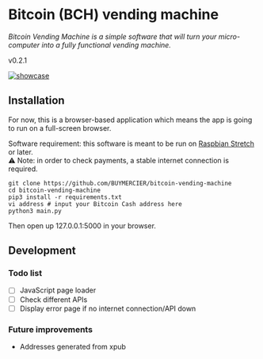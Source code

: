 # Bitcoin (BCH) vending machine

*Bitcoin Vending Machine is a simple software that will turn your micro-computer into a fully functional vending machine.*

v0.2.1

[![showcase](http://image.noelshack.com/fichiers/2018/40/2/1538465805-img-3565.jpg)](https://www.youtube.com/watch?v=O7LLYY2s3MA&feature=youtu.be)

## Installation

For now, this is a browser-based application which means the app is going to run on a full-screen browser.

Software requirement: this software is meant to be run on [Raspbian Stretch](https://www.raspberrypi.org/downloads/raspbian/) or later.  
⚠️ Note: in order to check payments, a stable internet connection is required.

```shell
git clone https://github.com/BUYMERCIER/bitcoin-vending-machine
cd bitcoin-vending-machine
pip3 install -r requirements.txt
vi address # input your Bitcoin Cash address here
python3 main.py
```

Then open up 127.0.0.1:5000 in your browser.

## Development

### Todo list

- [ ] JavaScript page loader
- [ ] Check different APIs
- [ ] Display error page if no internet connection/API down

### Future improvements

- Addresses generated from xpub
